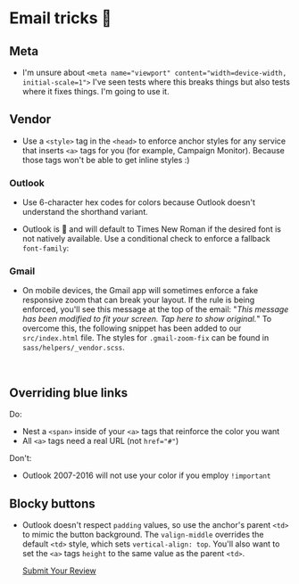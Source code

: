 # Email tricks :metal:

## Meta

* I'm unsure about `<meta name="viewport" content="width=device-width, initial-scale=1">` I've seen tests where this breaks things but also tests where it fixes things. I'm going to use it.

## Vendor

* Use a `<style>` tag in the `<head>` to enforce anchor styles for any service that inserts `<a>` tags for you (for example, Campaign Monitor). Because those tags won't be able to get inline styles :)

### Outlook

* Use 6-character hex codes for colors because Outlook doesn't understand the shorthand variant.
* Outlook is :poop: and will default to Times New Roman if the desired font is not natively available. Use a conditional check to enforce a fallback `font-family`:


    <!--[if mso]>
    <style type="text/css">
      body,
      table,
      td {
        font-family: Helvetica, Arial, sans-serif !important;
      }
    </style>
    <![endif]-->


### Gmail

* On mobile devices, the Gmail app will sometimes enforce a fake responsive zoom that can break your layout. If the rule is being enforced, you'll see this message at the top of the email: "_This message has been modified to fit your screen. Tap here to show original._" To overcome this, the following snippet has been added to our `src/index.html` file. The styles for `.gmail-zoom-fix` can be found in `sass/helpers/_vendor.scss`.


    <div class="gmail-zoom-fix">
    &nbsp; &nbsp; &nbsp; &nbsp; &nbsp; &nbsp; &nbsp; &nbsp; &nbsp; &nbsp; &nbsp;
    &nbsp; &nbsp; &nbsp; &nbsp; &nbsp; &nbsp; &nbsp; &nbsp; &nbsp; &nbsp; &nbsp;
    &nbsp; &nbsp; &nbsp; &nbsp; &nbsp; &nbsp; &nbsp; &nbsp;
    </div>



## Overriding blue links

Do:
* Nest a `<span>` inside of your `<a>` tags that reinforce the color you want
* All `<a>` tags need a real URL (not `href="#"`)

Don't:
* Outlook 2007-2016 will not use your color if you employ `!important`

## Blocky buttons
* Outlook doesn't respect `padding` values, so use the anchor's parent `<td>` to mimic the button background. The `valign-middle` overrides the default `<td>` style, which sets `vertical-align: top`. You'll also want to set the `<a>` tags `height` to the same value as the parent `<td>`.


    <td align="center" width="174" height="42" class="valign-middle bg-red">
      <a href="http://foo.com" class="btn bg-red">
        <span class="link-override">Submit Your Review</span>
      </a>
    </td>
